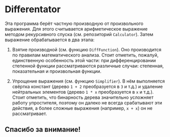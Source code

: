 # Differentator

Эта программа берёт частную производную от произвольного выражения. Для этого считывается арифметическое выражение методом рекурсивного спуска (см. репозиторий ```Calculator```). Затем выражение обрабатывается в два этапа:

1. Взятие производной (см. функцию ```DiffFunction```). Оно производится по правилам математического анализа. Стоит отметить, пожалуй, единственную особенность этой части: при дифференцировании степенной функции рассматриваются различные случаи: степенная, показательная и произвольная функции.

2. Упрощение выражения (см. функцию ```Simplifier```). В нём выполняется свёртка констант (дерево ```1 + 2``` преобразуется в ```3``` и т.д.) и удаление нейтральных элементов (дерево ```1 * x``` преобразуется в ```x``` и т.д.). Стоит отметить, что бинарность дерева значительно усложняет работу упростителя, поэтому он далеко не всегда срабатывают эти действия, а более сложные выражения (например, ```x + x```) он не рассматривает.

## Спасибо за внимание!
